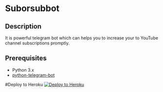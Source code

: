 # Suborsubbot

## Description
It is powerful telegram bot which can helps you to increase your to YouTube channel subscriptions promptly.

## Prerequisites
- Python 3.x
- [python-telegram-bot](https://python-telegram-bot.readthedocs.io/)

#Deploy to Heroku
[![Deploy to Heroku](https://www.herokucdn.com/deploy/button.svg)](https://heroku.com/deploy?template=https://github.com/ItzzTeletech/Suborsubbot)

